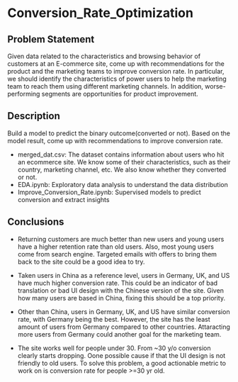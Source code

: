 # Conversion_Rate_Optimization

## Problem Statement
Given data related to the characteristics and browsing behavior of customers at an E-commerce site, come up with recommendations for the product and the marketing teams to improve conversion rate. In particular, we should identify the characteristics of power users to help the marketing team to reach them using different marketing channels. In addition, worse-performing segments are opportunities for product improvement.

## Description 
Build a model to predict the binary outcome(converted or not). Based on the model result, come up with recommendations to improve conversion rate.
- merged_dat.csv: The dataset contains information about users who hit an ecommerce site. We know some of their characteristics, such as their country, marketing channel, etc. We also know whether they converted or not. 
- EDA.ipynb: Exploratory data analysis to understand the data distribution
- Improve_Conversion_Rate.ipynb: Supervised models to predict conversion and extract insights 

## Conclusions 
- Returning customers are much better than new users and young users have a higher retention rate than old users. Also, most young users come from search engine. Targeted emails with offers to bring them back to the site could be a good idea to try.

- Taken users in China as a reference level, users in Germany, UK, and US have much higher conversion rate. This could be an indicator of bad translation or bad UI design with the Chinese version of the site. Given how many users are based in China, fixing this should be a top priority.

- Other than China, users in Germany, UK, and US have similar conversion rate, with Germany being the best. However, the site has the least amount of users from Germany compared to other countries. Attaracting more users from Germany could another goal for the marketing team.

- The site works well for people under 30. From ~30 y/o conversion clearly starts dropping. Oone possible cause if that the UI design is not friendly to old users. To solve this problem, a good actionable metric to work on is conversion rate for people >=30 yr old.

